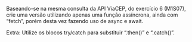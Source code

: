 Baseando-se na mesma consulta da API ViaCEP, do exercício 6 (M1S07), crie uma versão utilizando apenas uma função assíncrona, ainda com “fetch”, porém desta vez fazendo uso de async e await.

Extra: Utilize os blocos try/catch para substituir “.then()” e “.catch()”.